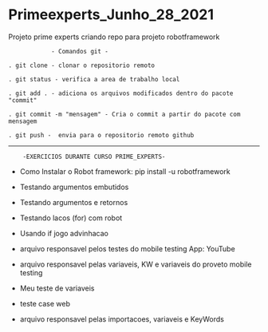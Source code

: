 # Primeexperts_Junho_28_2021
Projeto prime experts criando repo para projeto robotframework

                - Comandos git -

    . git clone - clonar o repositorio remoto

    . git status - verifica a area de trabalho local

    . git add . - adiciona os arquivos modificados dentro do pacote "commit"

    . git commit -m "mensagem" - Cria o commit a partir do pacote com mensagem

    . git push -  envia para o repositorio remoto github

----------------------------------------------------------------------------------
        -EXERCICIOS DURANTE CURSO PRIME_EXPERTS-

- Como Instalar o Robot framework:
pip install -u robotframework



- Testando argumentos embutidos

- Testando argumentos e retornos

- Testando lacos (for) com robot

- Usando if jogo advinhacao

- arquivo responsavel pelos testes do mobile testing App: YouTube

- arquivo responsavel pelas variaveis, KW e variaveis do proveto mobile testing

- Meu teste de variaveis

- teste case web

- arquivo responsavel pelas importacoes, variaveis e KeyWords

